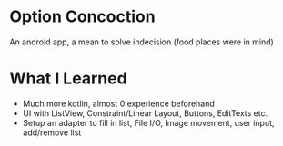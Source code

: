 # Option Concoction

An android app, a mean to solve indecision (food places were in mind)

# What I Learned
* Much more kotlin, almost 0 experience beforehand
* UI with ListView, Constraint/Linear Layout, Buttons, EditTexts etc.
* Setup an adapter to fill in list, File I/O, Image movement, user input, add/remove list
